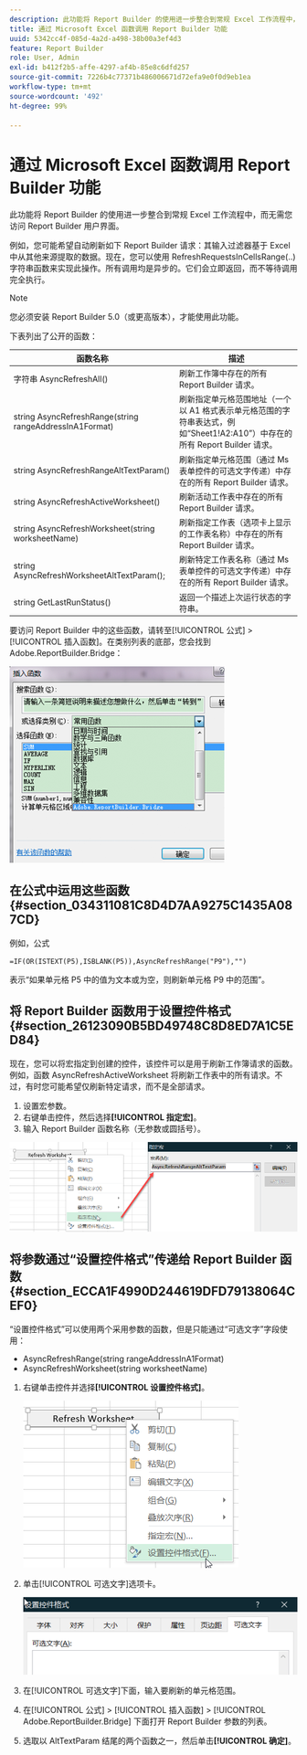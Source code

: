 ```yaml
---
description: 此功能将 Report Builder 的使用进一步整合到常规 Excel 工作流程中，而无需您访问 Report Builder 用户界面。
title: 通过 Microsoft Excel 函数调用 Report Builder 功能
uuid: 5342cc4f-085d-4a2d-a498-38b00a3ef4d3
feature: Report Builder
role: User, Admin
exl-id: b412f2b5-affe-4297-af4b-85e8c6dfd257
source-git-commit: 7226b4c77371b486006671d72efa9e0f0d9eb1ea
workflow-type: tm+mt
source-wordcount: '492'
ht-degree: 99%

---
```


# 通过 Microsoft Excel 函数调用 Report Builder 功能

此功能将 Report Builder 的使用进一步整合到常规 Excel 工作流程中，而无需您访问 Report Builder 用户界面。

例如，您可能希望自动刷新如下 Report Builder 请求：其输入过滤器基于 Excel 中从其他来源提取的数据。现在，您可以使用 RefreshRequestsInCellsRange(..) 字符串函数来实现此操作。所有调用均是异步的。它们会立即返回，而不等待调用完全执行。

>[!NOTE]
>
> 您必须安装 Report Builder 5.0（或更高版本），才能使用此功能。

下表列出了公开的函数：

| 函数名称 | 描述 |
|---|---|
| 字符串 AsyncRefreshAll() | 刷新工作簿中存在的所有 Report Builder 请求。 |
| string AsyncRefreshRange(string rangeAddressInA1Format) | 刷新指定单元格范围地址（一个以 A1 格式表示单元格范围的字符串表达式，例如“Sheet1!A2:A10”）中存在的所有 Report Builder 请求。 |
| string AsyncRefreshRangeAltTextParam() | 刷新指定单元格范围（通过 Ms 表单控件的可选文字传递）中存在的所有 Report Builder 请求。 |
| string AsyncRefreshActiveWorksheet() | 刷新活动工作表中存在的所有 Report Builder 请求。 |
| string AsyncRefreshWorksheet(string worksheetName) | 刷新指定工作表（选项卡上显示的工作表名称）中存在的所有 Report Builder 请求。 |
| string AsyncRefreshWorksheetAltTextParam(); | 刷新特定工作表名称（通过 Ms 表单控件的可选文字传递）中存在的所有 Report Builder 请求。 |
| string GetLastRunStatus() | 返回一个描述上次运行状态的字符串。 |

要访问 Report Builder 中的这些函数，请转至[!UICONTROL 公式] > [!UICONTROL 插入函数]。在类别列表的底部，您会找到 Adobe.ReportBuilder.Bridge：

![](assets/arb_functions.png)

## 在公式中运用这些函数 {#section_034311081C8D4D7AA9275C1435A087CD}

例如，公式

```
=IF(OR(ISTEXT(P5),ISBLANK(P5)),AsyncRefreshRange("P9"),"")
```

表示“如果单元格 P5 中的值为文本或为空，则刷新单元格 P9 中的范围”。

## 将 Report Builder 函数用于设置控件格式 {#section_26123090B5BD49748C8D8ED7A1C5ED84}

现在，您可以将宏指定到创建的控件，该控件可以是用于刷新工作簿请求的函数。例如，函数 AsyncRefreshActiveWorksheet 将刷新工作表中的所有请求。不过，有时您可能希望仅刷新特定请求，而不是全部请求。

1. 设置宏参数。
1. 右键单击控件，然后选择&#x200B;**[!UICONTROL 指定宏]**。
1. 输入 Report Builder 函数名称（无参数或圆括号）。

![](assets/assign_macro.png)

## 将参数通过“设置控件格式”传递给 Report Builder 函数 {#section_ECCA1F4990D244619DFD79138064CEF0}

“设置控件格式”可以使用两个采用参数的函数，但是只能通过“可选文字”字段使用：

* AsyncRefreshRange(string rangeAddressInA1Format)
* AsyncRefreshWorksheet(string worksheetName)

1. 右键单击控件并选择&#x200B;**[!UICONTROL 设置控件格式]**。

   ![](assets/format_control.png)

1. 单击[!UICONTROL 可选文字]选项卡。

   ![](assets/alt_text.png)

1. 在[!UICONTROL 可选文字]下面，输入要刷新的单元格范围。
1. 在[!UICONTROL 公式] > [!UICONTROL 插入函数] > [!UICONTROL Adobe.ReportBuilder.Bridge] 下面打开 Report Builder 参数的列表。

1. 选取以 AltTextParam 结尾的两个函数之一，然后单击&#x200B;**[!UICONTROL 确定]**。
